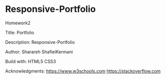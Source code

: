 # Responsive-Portfolio
Homework2

Title:
Portfolio

Description:
Responsive-Portfolio

Author: 
Sharareh ShafieiKermani

Build with:
HTML5
CSS3

Acknowledgments:
https://www.w3schools.com
https://stackoverflow.com
